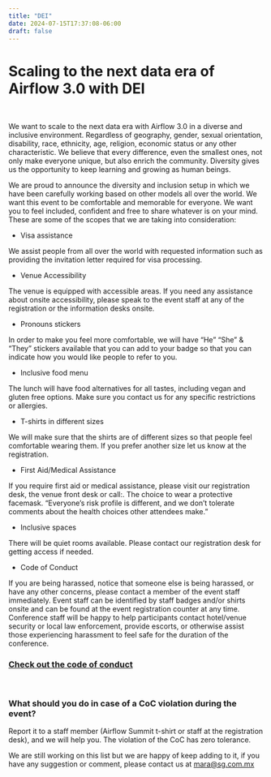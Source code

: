 ```yaml
---
title: "DEI"
date: 2024-07-15T17:37:08-06:00
draft: false
---
```


<h1 class="text-center">Scaling to the next data era of Airflow 3.0 with DEI</h1>

<br>

We want to scale to the next data era with Airflow 3.0 in a diverse and inclusive environment. Regardless of geography, gender, sexual orientation, disability, race, ethnicity, age, religion, economic status or any other characteristic. We believe that every difference, even the smallest ones, not only make everyone unique, but also enrich the community. Diversity gives us the opportunity to keep learning and growing as human beings.

We are proud to announce the diversity and inclusion setup in which we have been carefully working based on other models all over the world. We want this event to be comfortable and memorable for everyone. We want you to feel included, confident and free to share whatever is on your mind. These are some of the scopes that we are taking into consideration:

* Visa assistance

We assist people from all over the world with requested information such as providing the invitation letter required for visa processing.

* Venue Accessibility

The venue is equipped with accessible areas. If you need any assistance about onsite accessibility, please speak to the event staff at any of the registration or the information desks onsite.

* Pronouns stickers

In order to make you feel more comfortable, we will have “He” “She” & “They” stickers available that you can add to your badge so that you can indicate how you would like people to refer to you.

* Inclusive food menu

The lunch will have food alternatives for all tastes, including vegan and gluten free options. Make sure you contact us for any specific restrictions or allergies.

* T-shirts in different sizes

We will make sure that the shirts are of different sizes so that people feel comfortable wearing them. If you prefer another size let us know at the registration.

* First Aid/Medical Assistance

If you require first aid or medical assistance, please visit our registration desk, the venue front desk or call:. The choice to wear a protective facemask. “Everyone’s risk profile is different, and we don’t tolerate comments about the health choices other attendees make.”

* Inclusive spaces

There will be quiet rooms available. Please contact our registration desk for getting access if needed.

* Code of Conduct

If you are being harassed, notice that someone else is being harassed, or have any other concerns, please contact a member of the event staff immediately. Event staff can be identified by staff badges and/or shirts onsite and can be found at the event registration counter at any time. Conference staff will be happy to help participants contact hotel/venue security or local law enforcement, provide escorts, or otherwise assist those experiencing harassment to feel safe for the duration of the conference.

<a href="https://airflowsummit.org/coc/">
<h3 class="text-center">Check out the code of conduct</h3>
</a>

<br>

### What should you do in case of a CoC violation during the event?

Report it to a staff member (Airflow Summit t-shirt or staff at the registration desk), and we will help you. The violation of the CoC has zero tolerance.


We are still working on this list but we are happy of keep adding to it, if you have any suggestion or comment, please contact us at mara@sg.com.mx

 


